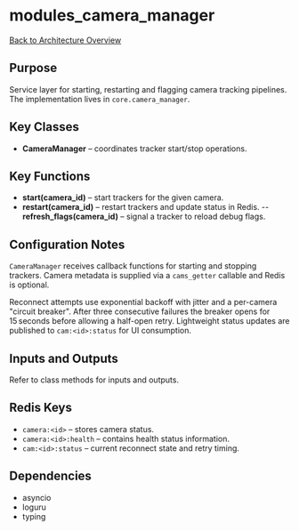 # modules_camera_manager
[Back to Architecture Overview](../README.md)

## Purpose
Service layer for starting, restarting and flagging camera tracking pipelines.
The implementation lives in ``core.camera_manager``.

## Key Classes
- **CameraManager** – coordinates tracker start/stop operations.

## Key Functions
- **start(camera_id)** – start trackers for the given camera.
- **restart(camera_id)** – restart trackers and update status in Redis.
-- **refresh_flags(camera_id)** – signal a tracker to reload debug flags.

## Configuration Notes
`CameraManager` receives callback functions for starting and stopping trackers.
Camera metadata is supplied via a `cams_getter` callable and Redis is optional.

Reconnect attempts use exponential backoff with jitter and a per-camera
"circuit breaker". After three consecutive failures the breaker opens for
15 seconds before allowing a half-open retry. Lightweight status updates are
published to `cam:<id>:status` for UI consumption.

## Inputs and Outputs
Refer to class methods for inputs and outputs.

## Redis Keys
- `camera:<id>` – stores camera status.
- `camera:<id>:health` – contains health status information.
- `cam:<id>:status` – current reconnect state and retry timing.

## Dependencies
- asyncio
- loguru
- typing
